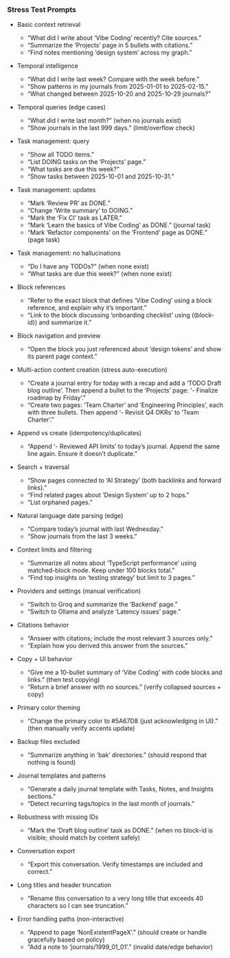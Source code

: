### Stress Test Prompts 

- Basic context retrieval
  - “What did I write about ‘Vibe Coding’ recently? Cite sources.”
  - “Summarize the ‘Projects’ page in 5 bullets with citations.”
  - “Find notes mentioning ‘design system’ across my graph.”

- Temporal intelligence
  - “What did I write last week? Compare with the week before.”
  - “Show patterns in my journals from 2025-01-01 to 2025-02-15.”
  - “What changed between 2025-10-20 and 2025-10-29 journals?”

- Temporal queries (edge cases)
  - “What did I write last month?” (when no journals exist)
  - “Show journals in the last 999 days.” (limit/overflow check)

- Task management: query
  - “Show all TODO items.”
  - “List DOING tasks on the ‘Projects’ page.”
  - “What tasks are due this week?”
  - “Show tasks between 2025-10-01 and 2025-10-31.”

- Task management: updates
  - “Mark ‘Review PR’ as DONE.”
  - “Change ‘Write summary’ to DOING.”
  - “Mark the ‘Fix CI’ task as LATER.”  
  - “Mark ‘Learn the basics of Vibe Coding’ as DONE.” (journal task)
  - “Mark ‘Refactor components’ on the ‘Frontend’ page as DONE.” (page task)

- Task management: no hallucinations
  - “Do I have any TODOs?” (when none exist)
  - “What tasks are due this week?” (when none exist)

- Block references
  - “Refer to the exact block that defines ‘Vibe Coding’ using a block reference, and explain why it’s important.”
  - “Link to the block discussing ‘onboarding checklist’ using ((block-id)) and summarize it.”

- Block navigation and preview
  - “Open the block you just referenced about ‘design tokens’ and show its parent page context.”

- Multi-action content creation (stress auto-execution)
  - “Create a journal entry for today with a recap and add a ‘TODO Draft blog outline’. Then append a bullet to the ‘Projects’ page: ‘- Finalize roadmap by Friday’.”
  - “Create two pages: ‘Team Charter’ and ‘Engineering Principles’, each with three bullets. Then append ‘- Revisit Q4 OKRs’ to ‘Team Charter’.”

- Append vs create (idempotency/duplicates)
  - “Append ‘- Reviewed API limits’ to today’s journal. Append the same line again. Ensure it doesn’t duplicate.”

- Search + traversal
  - “Show pages connected to ‘AI Strategy’ (both backlinks and forward links).”
  - “Find related pages about ‘Design System’ up to 2 hops.”
  - “List orphaned pages.”

- Natural language date parsing (edge)
  - “Compare today’s journal with last Wednesday.”
  - “Show journals from the last 3 weeks.”

- Context limits and filtering
  - “Summarize all notes about ‘TypeScript performance’ using matched-block mode. Keep under 100 blocks total.”
  - “Find top insights on ‘testing strategy’ but limit to 3 pages.”

- Providers and settings (manual verification)
  - “Switch to Groq and summarize the ‘Backend’ page.”
  - “Switch to Ollama and analyze ‘Latency issues’ page.”

- Citations behavior
  - “Answer with citations; include the most relevant 3 sources only.”
  - “Explain how you derived this answer from the sources.”

- Copy + UI behavior
  - “Give me a 10-bullet summary of ‘Vibe Coding’ with code blocks and links.” (then test copying)
  - “Return a brief answer with no sources.” (verify collapsed sources + copy)

- Primary color theming
  - “Change the primary color to #5A67D8 (just acknowledging in UI).” (then manually verify accents update)

- Backup files excluded
  - “Summarize anything in ‘bak’ directories.” (should respond that nothing is found)

- Journal templates and patterns
  - “Generate a daily journal template with Tasks, Notes, and Insights sections.”
  - “Detect recurring tags/topics in the last month of journals.”

- Robustness with missing IDs
  - “Mark the ‘Draft blog outline’ task as DONE.” (when no block-id is visible; should match by content safely)

- Conversation export
  - “Export this conversation. Verify timestamps are included and correct.”

- Long titles and header truncation
  - “Rename this conversation to a very long title that exceeds 40 characters so I can see truncation.”

- Error handling paths (non-interactive)
  - “Append to page ‘NonExistentPageX’.” (should create or handle gracefully based on policy)
  - “Add a note to ‘journals/1999_01_01’.” (invalid date/edge behavior)